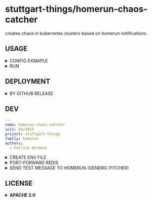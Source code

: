 # stuttgart-things/homerun-chaos-catcher

creates chaos in kubernetes clusters based on homerun notifications.

## USAGE

<details><summary>CONFIG EXMAPLE</summary>

```bash
cat <<EOF > chaos.yaml
---
chaosEvents:
  chaos1:
    systems:
      - tetris # all systems
    severity:
      - CHAOS1
    operation: delete
    count: 9
    resource: pod
    namespace: "*" # random namespace
  chaos2:
    systems:
      - tetris # all systems
    severity:
      - CHAOS2
    operation: add
    count: 1
    resource: deployment
    namespace: "*" # random namespace
EOF
```

</details>

<details><summary>RUN</summary>

```bash
export REDIS_SERVER=localhost
export REDIS_PORT=5000
export REDIS_PASSWORD=""
export REDIS_STREAM="homerun"
export REDIS_CONSUMER_GROUP="homerun-chaos-catcher"
export PROFILE_PATH="chaos.yaml"
export TIME_DIFFERENCE_MESSAGES=10
export KUBECONFIG="/home/sthings/.kube/config"

homerun-chaos-catcher
```

</details>



## DEPLOYMENT

<details><summary>BY GITHUB RELEASE</summary>

```bash
VERSION=v1.3.0
BIN_DIR=/usr/bin
cd /tmp && wget https://github.com/stuttgart-things/homerun-chaos-catcher/releases/download/${VERSION}}/homerun-chaos-catcher_Linux_x86_64.tar.gz
tar xvfz homerun-chaos-catcher_Linux_x86_64.tar.gz
sudo mv homerun-chaos-catcher ${BIN_DIR}/homerun-chaos-catcher
sudo chmod +x ${BIN_DIR}/homerun-chaos-catcher
rm -rf CHANGELOG.md README.md LICENSE
cd -
```

</details>

## DEV

```yaml
---
name: homerun-chaos-catcher
init: 03/2025
project: stuttgart-things
family: homerun
authors:
  - Patrick Hermann
```

<details><summary>CREATE ENV FILE</summary>

.env file needed for Taskfile

```bash
cat <<EOF > .env
REDIS_SERVER=localhost
REDIS_PORT=5000
REDIS_PASSWORD=""
REDIS_STREAM="homerun"
REDIS_CONSUMER_GROUP="homerun-chaos-catcher"
PROFILE_PATH="tests/config.yaml"
KUBECONFIG="/home/sthings/.kube/config"
EOF
```

</details>

<details><summary>PORT-FORWARD REDIS</summary>

```bash
kubectl -n homerun port-forward services/redis-stack-headless 5000:6379
```

</details>


<details><summary>SEND TEST MESSAGE TO HOMERUN (GENERIC PITCHER)</summary>

```bash
ADDRESS=https://homerun.homerun-dev.sthings-vsphere.labul.sva.de/generic
curl -k -X POST "${ADDRESS}" \
    -H "Content-Type: application/json" \
    -H "X-Auth-Token: IhrGeheimerToken" \
    -d '{
           "title": "2 lines cleared",
           "message": "2 lines cleared at tetris",
           "severity": "CHAOS2",
           "author": "andreu",
           "timestamp": "2024-5-01T12:00:00Z",
           "system": "tetris",
           "tags": "tetris,lines,score",
           "assigneeaddress": "",
           "assigneename": "",
           "artifacts": "",
           "url": ""
    }'
```

</details>


## LICENSE

<details><summary><b>APACHE 2.0</b></summary>

Copyright 2023 patrick hermann.

Licensed under the Apache License, Version 2.0 (the "License");
you may not use this file except in compliance with the License.
You may obtain a copy of the License at

    http://www.apache.org/licenses/LICENSE-2.0

Unless required by applicable law or agreed to in writing, software
distributed under the License is distributed on an "AS IS" BASIS,
WITHOUT WARRANTIES OR CONDITIONS OF ANY KIND, either express or implied.
See the License for the specific language governing permissions and
limitations under the License.

</details>
